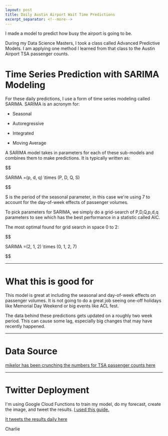 ```yaml
---
layout: post
title: Daily Austin Airport Wait Time Predictions
excerpt_separator: <!--more-->
---
```


I made a model to predict how busy the airport is going to be.

<!--more-->

During my Data Science Masters, I took a class called Advanced Predictive Models. I am applying one method I learned from that class to the Austin Airport TSA passenger counts. 


# Time Series Prediction with SARIMA Modeling

For these daily predictions, I use a form of time series modeling called SARIMA. SARIMA is an acronym for:

- Seasonal

- Autoregressive

- Integrated

- Moving Average

A SARIMA model takes in parameters for each of these sub-models and combines them to make predictions. It is typically written as:

$$

SARIMA =(p, d, q) \times (P, D, Q, S)

$$

S is the period of the seasonal parameter, in this case we're using 7 to account for the day-of-week effects of passenger volumes.

To pick parameters for SARIMA, we simply do a grid-search of P,D,Q,p,d,q parameters to see which has the best performance in a statistic called AIC.

The most optimal found for grid search in space 0 to 2:

$$

SARIMA =(2, 1, 2) \times (0, 1, 2, 7)

$$

***

# What this is good for

This model is great at including the seasonal and day-of-week effects on passenger volumes. It is not going to do a great job seeing one-off holidays like Memorial Day Weekend or big events like ACL fest. 

The data behind these predictions gets updated on a roughly two week period. This can cause some lag, especially big changes that may have recently happened.

***

# Data Source

[mikelor has been crunching the numbers for TSA passenger counts here](https://github.com/mikelor/TsaThroughput)

***

# Twitter Deployment

I'm using Google Cloud Functions to train my model, do my forecast, create the image, and tweet the results. [I used this guide.](https://anderfernandez.com/en/blog/automate-python-script-google-cloud/)

[It tweets the results daily here](https://twitter.com/ForecastAUS)

Charlie
